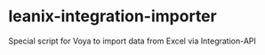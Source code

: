 # leanix-integration-importer
Special script for Voya to import data from Excel via Integration-API
